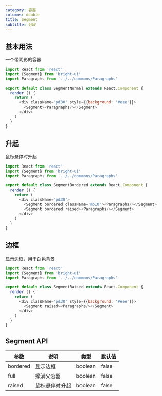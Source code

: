 ```yaml
---
category: 容器
columns: double
title: Segment
subtitle: 分段
---
```


## 基本用法

一个带阴影的容器

```js
import React from 'react'
import {Segment} from 'bright-ui'
import Paragraphs from '../../commons/Paragraphs'

export default class SegmentNormal extends React.Component {
  render () {
    return (
      <div className='pd30' style={{background: '#eee'}}>
        <Segment><Paragraphs/></Segment>
      </div>
    )
  }
}
```

## 升起

鼠标悬停时升起

```js
import React from 'react'
import {Segment} from 'bright-ui'
import Paragraphs from '../../commons/Paragraphs'

export default class SegmentBordered extends React.Component {
  render () {
    return (
      <div className='pd30'>
        <Segment bordered className='mb10'><Paragraphs/></Segment>
        <Segment bordered raised><Paragraphs/></Segment>
      </div>
    )
  }
}
```

## 边框

显示边框，用于白色背景

```js
import React from 'react'
import {Segment} from 'bright-ui'
import Paragraphs from '../../commons/Paragraphs'

export default class SegmentRaised extends React.Component {
  render () {
    return (
      <div className='pd30' style={{background: '#eee'}}>
        <Segment raised><Paragraphs/></Segment>
      </div>
    )
  }
}
```

## Segment API

| 参数 | 说明 | 类型 | 默认值 |
|---|---|---|---|
| bordered | 显示边框 | boolean | false |
| full | 撑满父容器 | boolean | false |
| raised | 鼠标悬停时升起 | boolean | false |
